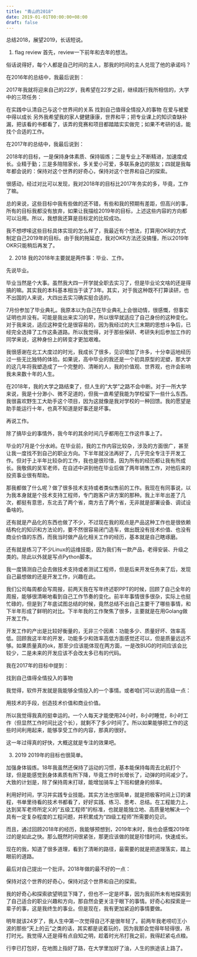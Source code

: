 ```yaml
---
title: "青山的2018"
date: 2019-01-01T00:00:00+08:00
draft: false
---
```


总结2018，展望2019，长话短说。

1. flag review
首先，review一下前年和去年的想法。

俗话说得好，每个人都是自己时间的主人，那我的时间的主人兑现了他的承诺吗？

在2016年的总结中，我最后说到：

2017年我就将迎来自己的22岁，我希望在22岁之前，继续践行我所相信的，大学中的三项任务：

在实践中认清自己与这个世界间的关系
找到自己值得全情投入的事物
在爱与被爱中得以成长
另外我希望我的家人健健康康，世界和平；把专业课上的知识查缺补漏，把该看的书都看了，该弄的竞赛和项目都踏踏实实做完；如果不考研的话，能找个合适的工作。

在2017年的总结中，我最后说到：

2018年的目标，一是保持身体素质、保持锻炼；二是专业上不断精进，加速度成长。业精于勤；三是多陪陪家长，多关爱小可爱，多联系身边的朋友；四就是我每年都会说的：保持对这个世界的好奇心，保持对这个世界和自己的探索。

很感动，经过对比可以发现，我对2018年的目标比2017年务实的多，毕竟，工作了嘛。

总的来说，这些目标中我有些做的还不错，有些和我的预期有差距，但高兴的事，所有的目标我都没有放弃，如果让我描绘2019年的目标，上述这些内容的方向都可以沿用。所以，我想我还算是目标定的比较成功。

我不想啰嗦这些目标具体实现的怎么样了，我最近有个想法，打算用OKR的方式制定自己2019年的目标。由于我的拖延症，我对OKR方法还没搞懂，所以2019年OKR只能稍后再发了。

2. 2018
我的2018年主要就是两件事：毕业、工作。

先说毕业。

毕业当然是个大事。虽然我大四一开学就全职去实习了，但是毕业论文啥的还是得搞的嘛。其实我的本科基本相当于读了3年。其实，对于我这种既不打算读研，也不出国的人来说，大四出去实习确实挺合适的。

7月份参加了毕业典礼。我原本以为自己在毕业典礼上会很动情，很感慨，但事实证明也并没有。可能是我出来实习的早，所以很早就适应了自己身份的这种变化。对于我来说，适应这种变化是很容易的，因为我经过的大三末期的思想斗争后，已经完全选择了工作这条道路。所以我觉得，对于那些保研、考研失利后参加工作的同学来说，这种身份上的转变才更加艰难。

我很感谢在北工大度过的时光，我成长了很多，见识增加了许多，十分幸运地经历过一些无比独特的体验。如果说，高中毕业的我还是一个初具原型的泥塑，那大学的这几年将我塑造成了一个完整的、清晰的人，我的价值观、世界观，也许会影响我未来数十年的人生。

在2018年，我的大学之路结束了，但人生的“大学”之路不会中断。对于一所大学来说，我是十分渺小、微不足道的，但我一直希望我能为学校留下一些什么东西。我很喜欢野生工大助手这个项目，因为这就像是我对学校的一种回馈。我的愿望是助手能运行十年，也真不知道是好事还是坏事。

再说工作。

除了搞毕业的事情外，我今年的其余时间几乎都用在工作这件事上了。

毕业的7月是个分水岭。在毕业前，我的工作内容比较杂，涉及的方面很广，甚至让我一度找不到自己的职业方向。下半年就没法再好了，几乎完全专注于开发工作。但对于上半年比较杂的工作，我也是很珍惜，因为所有的经历都让我有所成长。我敬佩的吴军老师，在自述中讲到他在毕业后做了两年销售工作，对他后来的投资事业很有帮助。

那我都做了什么呢？做了很多技术支持或者类似售前的工作。我现在有同事说，以为我本身就是个技术支持工程师，专门跑客户讲方案的那种。我上半年出差了几次，都挺有意思，东北去了两个省，南方去了两个省，无非就是部署设备、调试设备啥的。

还有就是产品化的东西也做了不少，不过现在我的观点是产品这种工作也是很依赖结构化的知识和方法论的，要不然很容易闭门造车，做出既没有技术价值、也没有商业价值的东西，而我当时做产品化相关工作的经历，基本就是自己瞎琢磨。

还有就是练习了不少Linux的运维技能，因为我们有一款产品，老得安装、升级之类的。除此以外就是写点Python脚本。

我一度猜测自己会去做技术支持或者测试工程师，但是后来开发任务来了后，发现自己最想做的还是开发工作，兴趣在此。

我们公司每周都会写周报，前两天我在写年终述职PPT的时候，回顾了自己全年的周报，能够很清晰地看到自己工作节奏的变化。前半年事情很多很杂，实际上也挺忙碌的，但是到了年底试图总结的时候，竟然总结不出自己主要干了哪些事情，和下半年形成了鲜明的对比。下半年我的工作聚焦了很多，主要就是在用Golang做开发工作。

开发工作的产出是比较好衡量的，无非三个因素：功能多少、质量好坏、效率高低。回顾我这半年的开发，功能多少和效率高低方面感觉还可以，但是质量远远不够。如果质量真的ok，那至少应该能体现在两方面，一是改BUG的时间应该会比较少，二是未来的开发应该不会改太多已有的代码。

我在2017年的目标中提到：

找到自己值得全情投入的事物

我觉得，软件开发就是我能够全情投入的一个事情。或者咱们可以说的高级一点：

用技术的手段，创造技术价值和商业价值。

所以我觉得我真的挺幸运的。一个人每天才能使用24小时，8小时睡觉，8小时工作（但显然工作时间比这个长），就剩不了多少时间了。所以如果能够把工作的这些时间利用起来，能够享受工作的内容，那真的很好。

这一年过得真的好快，大概这就是专注的效果吧。

3. 2019
2019年的目标也很简单。

加强身体锻炼。18年我虽然还保持了运动的习惯，基本能保持每周去北航打个球，但是能感觉到身体素质有所下降，毕竟工作时长增长了，动弹的时间减少了。大致的计划是，除了保持周末打球，能增加骑车上下班和健身的频率。

利用好时间，学习并实践专业技能。其实方法也很简单，就是把极客时间上订的课程，书单里待看的技术书都看了，好好实践、练习、思考、总结。在工程能力上，达到吴军老师所定义的“五级工程师”的标准，也就是能独立地、高质量地解决一个具有一定复杂程度的工程问题，并积累成为“四级工程师”所需要的见识。

而且，通过回顾2018年的经历，我能够预想到，2019年末时，我也会感慨2019年过的是如此之快。那么既然时间很紧张，那更应该做的就是珍惜时间，快速成长。

现在的我，知道了很多道理，看到了清晰的路径，最需要的就是把道理落实，踏上眼前的道路。

最后对自己提出一个批评。2018年做的最不好的一点：

保持对这个世界的好奇心，保持对这个世界和自己的探索。

我的好奇心和探索欲望明显下降了，但也不一定是坏事，因为我前所未有地探索到了自己适合的职业兴趣和方向，那自然会更关注于眼下的事情。好奇心和探索是一辈子的事，这是我终生的事业。但是现在，我有更加紧迫的事情要做。

明年就该24岁了，我人生中第一次觉得自己不是很年轻了。前两年我老唠叨王小波的那些“天上的云”之类的话，其实都是说着玩的，因为我那会觉得年轻得很，吊打时光。我觉得人还是得有点自知之明，趁着时光吊打我之前，我得赶紧屯点粮。

行李已打包好，在地图上指好了路，在大学里加好了油，人生的旅途该上路了。